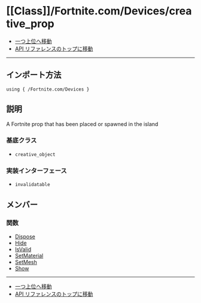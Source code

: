 # [[Class]]/Fortnite.com/Devices/creative_prop

- [一つ上位へ移動](../main.md)
- [API リファレンスのトップに移動](../../../main.md)

---

## インポート方法

```verse
using { /Fortnite.com/Devices }
```

## 説明

A Fortnite prop that has been placed or spawned in the island

### 基底クラス

- `creative_object`

### 実装インターフェース

- `invalidatable`

## メンバー

### 関数

- [Dispose](./F_Dispose/main.md)
- [Hide](./F_Hide/main.md)
- [IsValid](./F_IsValid/main.md)
- [SetMaterial](./F_SetMaterial/main.md)
- [SetMesh](./F_SetMesh/main.md)
- [Show](./F_Show/main.md)

---

- [一つ上位へ移動](../main.md)
- [API リファレンスのトップに移動](../../../main.md)
